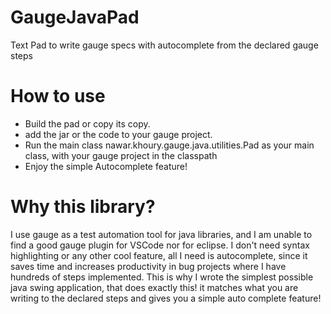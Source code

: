 # GaugeJavaPad
Text Pad to write gauge specs with autocomplete from the declared gauge steps

# How to use
- Build the pad or copy its copy.
- add the jar or the code to your gauge project.
- Run the main class nawar.khoury.gauge.java.utilities.Pad as your main class, with your gauge project in the classpath
- Enjoy the simple Autocomplete feature!

# Why this library?
I use gauge as a test automation tool for java libraries, and I am unable to find a good gauge plugin for VSCode nor for eclipse.
I don't need syntax highlighting or any other cool feature, all I need is autocomplete, since it saves time and increases productivity in bug projects where I have hundreds of steps implemented. This is why I wrote the simplest possible java swing application, that does exactly this! it matches what you are writing to the declared steps and gives you a simple auto complete feature!
